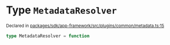 # Type `MetadataResolver`
<sub>Declared in [packages/sdk/app-framework/src/plugins/common/metadata.ts:15](https://github.com/dxos/dxos/blob/061d3392e/packages/sdk/app-framework/src/plugins/common/metadata.ts#L15)</sub>




```ts
type MetadataResolver = function
```
